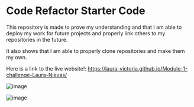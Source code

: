 # Code Refactor Starter Code

This repository is made to prove my understanding and that I am able to deploy my work for future projects and properly link others to my repositories in the future.

It also shows that I am able to properly clone repositories and make them my own.

Here is a link to the live website!:
  https://laura-victoria.github.io/Module-1-challenge-Laura-Nievas/

![image](https://user-images.githubusercontent.com/112923011/195467715-aaa132ee-6a33-49be-bacf-aabae3d88904.png)

![image](https://user-images.githubusercontent.com/112923011/195467786-5a4b6e99-0c55-4c89-b2c3-da8ca444d40e.png)
